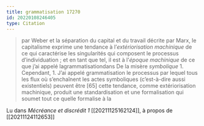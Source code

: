 ```yaml
---
title: grammatisation 17270
id: 20220108246405
type: Citation
---
```


> par Weber et la séparation du capital et du travail décrite par Marx, le capitalisme exprime une tendance à l’*extériorisation machinique* de ce qui caractérise les singularités qui composent le processus d’individuation ; et en tant que tel, il est à l'*époque machinique* de ce que j’ai appelé lagrammatisationdans De la misère *symbolique* 1. Cependant, 1. J’ai appelé grammatisation le processus par lequel tous les flux où s’enchaînent les actes symboliques (c’est-à-dire aussi existentiels) peuvent être [65] cette tendance, comme extériorisation machinique, produit une standardisation et une formalisation qui soumet tout ce quelle formalise à la

Lu dans *Mécréance et discrédit 1* [[20211125162124]], à propos de [[20211124112653]]